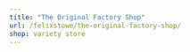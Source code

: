 ```yaml
---
title: "The Original Factory Shop"
url: /felixstowe/the-original-factory-shop/
shop: variety store
---
```

